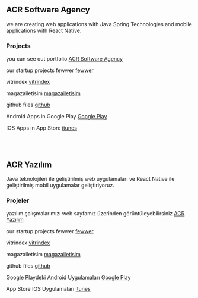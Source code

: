 
## ACR Software Agency    

we are creating web applications with Java Spring Technologies and mobile applications with React Native. 

### Projects

you can see out portfolio
[ACR Software Agency](http://www.acryazilim.com)

our startup projects 
fewwer
[fewwer](https://www.fewwer.com)

vitrindex
[vitrindex](https://www.vitrindex.com)

magazailetisim
[magazailetisim](https://www.magazailetisim.com)

github files
[github](https://github.com/gacar/gacar.github.io)

Android Apps in Google Play 
[Google Play](https://play.google.com/store/apps/developer?id=acr+yazilim)

IOS Apps in App Store
[itunes](https://itunes.apple.com/tr/developer/gokhan-acar/id1449654140)


 <br /> <br />

## ACR Yazılım 
Java teknolojileri ile geliştirilmiş web uygulamaları ve React Native ile geliştirilmiş mobil uygulamalar geliştiriyoruz.

### Projeler

yazılım çalışmalarımızı web sayfamız üzerinden görüntüleyebilirsiniz
[ACR Yazılım](http://www.acryazilim.com)

our startup projects 
fewwer
[fewwer](https://www.fewwer.com)

vitrindex
[vitrindex](https://www.vitrindex.com)

magazailetisim
[magazailetisim](https://www.magazailetisim.com)


github files
[github](https://github.com/gacar/gacar.github.io)

Google Playdeki Android Uygulamaları 
[Google Play](https://play.google.com/store/apps/developer?id=acr+yazilim)

App Store IOS Uygulamaları
[itunes](https://itunes.apple.com/tr/developer/gokhan-acar/id1449654140)



